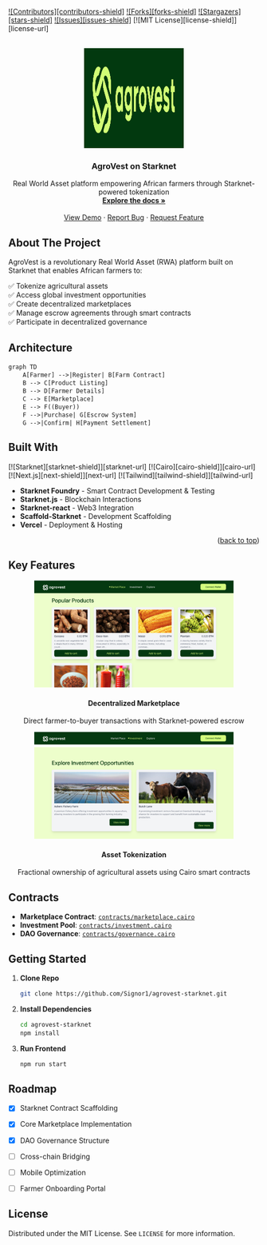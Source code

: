 <!-- PROJECT SHIELDS -->
[![Contributors][contributors-shield]](https://github.com/Signor1/agrovest-starknet/graphs/contributors)
[![Forks][forks-shield]](https://github.com/Signor1/agrovest-starknet/fork)
[![Stargazers][stars-shield]](https://github.com/Signor1/agrovest-starknet/stargazers)
[![Issues][issues-shield]](https://github.com/Signor1/agrovest-starknet/issues)
[![MIT License][license-shield]][license-url]

<!-- PROJECT LOGO -->
<br />
<div align="center">
  <a href="https://github.com/Signor1/agrovest-starknet">
    <img src="images/agrovestLogo.png" alt="Logo" width="200" height="200">
  </a>

<h3 align="center">AgroVest on Starknet</h3>

  <p align="center">
    Real World Asset platform empowering African farmers through Starknet-powered tokenization
    <br />
    <a href="https://github.com/Signor1/agrovest-starknet"><strong>Explore the docs »</strong></a>
    <br />
    <br />
    <a href="https://agrovest-starknet.vercel.app/">View Demo</a>
    ·
    <a href="https://github.com/Signor1/agrovest-starknet/issues">Report Bug</a>
    ·
    <a href="https://github.com/Signor1/agrovest-starknet/issues">Request Feature</a>
  </p>
</div>

## About The Project

AgroVest is a revolutionary Real World Asset (RWA) platform built on Starknet that enables African farmers to:

✅ Tokenize agricultural assets<br>
✅ Access global investment opportunities<br>
✅ Create decentralized marketplaces<br>
✅ Manage escrow agreements through smart contracts<br>
✅ Participate in decentralized governance

## Architecture

```mermaid
graph TD
    A[Farmer] -->|Register| B[Farm Contract]
    B --> C[Product Listing]
    B --> D[Farmer Details]
    C --> E[Marketplace]
    E --> F((Buyer))
    F -->|Purchase| G[Escrow System]
    G -->|Confirm| H[Payment Settlement]
```

## Built With

[![Starknet][starknet-shield]][starknet-url]
[![Cairo][cairo-shield]][cairo-url]
[![Next.js][next-shield]][next-url]
[![Tailwind][tailwind-shield]][tailwind-url]

- **Starknet Foundry** - Smart Contract Development & Testing
- **Starknet.js** - Blockchain Interactions
- **Starknet-react** - Web3 Integration
- **Scaffold-Starknet** - Development Scaffolding
- **Vercel** - Deployment & Hosting

<p align="right">(<a href="#readme-top">back to top</a>)</p>

## Key Features

<div align="center">
  <img src="images/MarketPlace.png" alt="Marketplace" width="400">
  <h4>Decentralized Marketplace</h4>
  <p>Direct farmer-to-buyer transactions with Starknet-powered escrow</p>
</div>

<div align="center">
  <img src="images/Investment.png" alt="Investment" width="400">
  <h4>Asset Tokenization</h4>
  <p>Fractional ownership of agricultural assets using Cairo smart contracts</p>
</div>

## Contracts

- **Marketplace Contract**: [`contracts/marketplace.cairo`](https://github.com/Signor1/agrovest-starknet/blob/main/contracts/marketplace.cairo)
- **Investment Pool**: [`contracts/investment.cairo`](https://github.com/Signor1/agrovest-starknet/blob/main/contracts/investment.cairo)
- **DAO Governance**: [`contracts/governance.cairo`](https://github.com/Signor1/agrovest-starknet/blob/main/contracts/governance.cairo)

## Getting Started

1. **Clone Repo**
   ```sh
   git clone https://github.com/Signor1/agrovest-starknet.git
   ```
2. **Install Dependencies**
   ```sh
   cd agrovest-starknet
   npm install
   ```
3. **Run Frontend**
   ```sh
   npm run start
   ```

## Roadmap

- [x] Starknet Contract Scaffolding
- [x] Core Marketplace Implementation
- [x] DAO Governance Structure
- [ ] Cross-chain Bridging
- [ ] Mobile Optimization
- [ ] Farmer Onboarding Portal


## License

Distributed under the MIT License. See `LICENSE` for more information.

